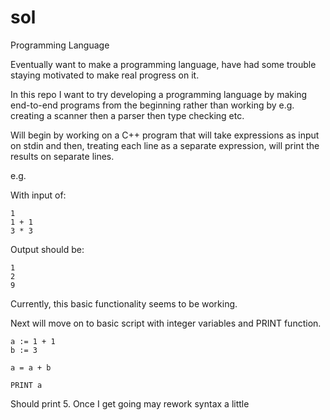 # sol

Programming Language

Eventually want to make a programming language, have had some trouble staying
motivated to make real progress on it.

In this repo I want to try developing a programming language by making
end-to-end programs from the beginning rather than working by e.g. creating
a scanner then a parser then type checking etc.

Will begin by working on a C++ program that will take expressions as input
on stdin and then, treating each line as a separate expression, will print
the results on separate lines.

e.g.

With input of:

```
1
1 + 1
3 * 3
```

Output should be:

```
1
2
9
```

Currently, this basic functionality seems to be working.

Next will move on to basic script with integer variables and PRINT function.

```
a := 1 + 1
b := 3

a = a + b

PRINT a
```

Should print 5. Once I get going may rework syntax a little
